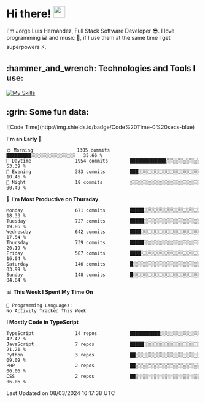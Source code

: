 <h1 align="left">
 <abc>
  <br>Hi there! <img src="https://user-images.githubusercontent.com/42378118/110234147-e3259600-7f4e-11eb-95be-0c4047144dea.gif" width="30"><br>
 </abc>
</h1>

I'm Jorge Luis Hernández, Full Stack Software Developer :sunglasses:. I love programming :computer: and music :musical_score:, if I use them at the same time I get superpowers :zap:. 


<h2 align="left">:hammer_and_wrench: Technologies and Tools I use:</h2>

[![My Skills](https://skillicons.dev/icons?i=js,ts,html,css,py,vue,react,next,nest,postgres,mysql)](https://skillicons.dev)

<h2 align="left">:grin: Some fun data:</h2>
<!--START_SECTION:waka-->
![Code Time](http://img.shields.io/badge/Code%20Time-0%20secs-blue)

**I'm an Early 🐤** 

```text
🌞 Morning                1305 commits        █████████░░░░░░░░░░░░░░░░   35.66 % 
🌆 Daytime                1954 commits        █████████████░░░░░░░░░░░░   53.39 % 
🌃 Evening                383 commits         ███░░░░░░░░░░░░░░░░░░░░░░   10.46 % 
🌙 Night                  18 commits          ░░░░░░░░░░░░░░░░░░░░░░░░░   00.49 % 
```
📅 **I'm Most Productive on Thursday** 

```text
Monday                   671 commits         █████░░░░░░░░░░░░░░░░░░░░   18.33 % 
Tuesday                  727 commits         █████░░░░░░░░░░░░░░░░░░░░   19.86 % 
Wednesday                642 commits         ████░░░░░░░░░░░░░░░░░░░░░   17.54 % 
Thursday                 739 commits         █████░░░░░░░░░░░░░░░░░░░░   20.19 % 
Friday                   587 commits         ████░░░░░░░░░░░░░░░░░░░░░   16.04 % 
Saturday                 146 commits         █░░░░░░░░░░░░░░░░░░░░░░░░   03.99 % 
Sunday                   148 commits         █░░░░░░░░░░░░░░░░░░░░░░░░   04.04 % 
```


📊 **This Week I Spent My Time On** 

```text
💬 Programming Languages: 
No Activity Tracked This Week
```

**I Mostly Code in TypeScript** 

```text
TypeScript               14 repos            ███████████░░░░░░░░░░░░░░   42.42 % 
JavaScript               7 repos             █████░░░░░░░░░░░░░░░░░░░░   21.21 % 
Python                   3 repos             ██░░░░░░░░░░░░░░░░░░░░░░░   09.09 % 
PHP                      2 repos             ██░░░░░░░░░░░░░░░░░░░░░░░   06.06 % 
CSS                      2 repos             ██░░░░░░░░░░░░░░░░░░░░░░░   06.06 % 
```




 Last Updated on 08/03/2024 16:17:38 UTC
<!--END_SECTION:waka-->
